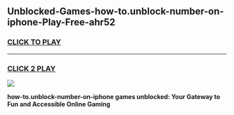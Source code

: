 
## Unblocked-Games-how-to.unblock-number-on-iphone-Play-Free-ahr52
<h3>
<a href="https://premium76.site?title=how-to.unblock-number-on-iphone&ref=21A">CLICK TO PLAY</a></h3>
<hr>

<h3>
<a href="https://premium76.site?title=how-to.unblock-number-on-iphone&ref=21A">CLICK 2 PLAY</a>
  
</h3>

<a href="https://premium76.site?title=how-to.unblock-number-on-iphone&ref=21A"><img src="https://clearcache.store/games.png"></a>


**how-to.unblock-number-on-iphone games unblocked: Your Gateway to Fun and Accessible Online Gaming**
